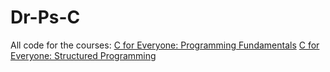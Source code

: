 # Dr-Ps-C

All code for the courses:
  [C for Everyone: Programming Fundamentals](https://www.coursera.org/learn/c-for-everyone/)
  [C for Everyone: Structured Programming](https://www.coursera.org/learn/c-structured-programming)

